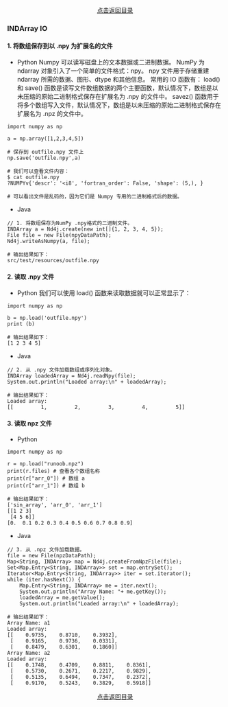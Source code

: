 <div align="center">
  <a href="http://aias.top/AIAS/guides/tutorials/ndarray/index.html">点击返回目录</a>
</div>  


### INDArray IO

#### 1. 将数组保存到以 .npy 为扩展名的文件
- Python
Numpy 可以读写磁盘上的文本数据或二进制数据。
NumPy 为 ndarray 对象引入了一个简单的文件格式：npy。
npy 文件用于存储重建 ndarray 所需的数据、图形、dtype 和其他信息。
常用的 IO 函数有：
load() 和 save() 函数是读写文件数组数据的两个主要函数，默认情况下，数组是以未压缩的原始二进制格式保存在扩展名为 .npy 的文件中。
savez() 函数用于将多个数组写入文件，默认情况下，数组是以未压缩的原始二进制格式保存在扩展名为 .npz 的文件中。

```text
import numpy as np 
 
a = np.array([1,2,3,4,5]) 
 
# 保存到 outfile.npy 文件上
np.save('outfile.npy',a) 

# 我们可以查看文件内容：
$ cat outfile.npy 
?NUMPYv{'descr': '<i8', 'fortran_order': False, 'shape': (5,), }  

# 可以看出文件是乱码的，因为它们是 Numpy 专用的二进制格式后的数据。
```

- Java
```text
// 1. 将数组保存为NumPy .npy格式的二进制文件。
INDArray a = Nd4j.create(new int[]{1, 2, 3, 4, 5});
File file = new File(npyDataPath);
Nd4j.writeAsNumpy(a, file);

# 输出结果如下：
src/test/resources/outfile.npy
```

#### 2. 读取 .npy 文件
- Python
我们可以使用 load() 函数来读取数据就可以正常显示了：
```text
import numpy as np 
 
b = np.load('outfile.npy')  
print (b)

# 输出结果如下：
[1 2 3 4 5]
```

- Java
```text
// 2. 从 .npy 文件加载数组或序列化对象。
INDArray loadedArray = Nd4j.readNpy(file);
System.out.println("Loaded array:\n" + loadedArray);

# 输出结果如下：
Loaded array:
[[         1,         2,         3,         4,         5]]
```


#### 3. 读取 npz 文件
- Python
```text
import numpy as np 

r = np.load("runoob.npz")  
print(r.files) # 查看各个数组名称
print(r["arr_0"]) # 数组 a
print(r["arr_1"]) # 数组 b

# 输出结果如下：
['sin_array', 'arr_0', 'arr_1']
[[1 2 3]
 [4 5 6]]
[0.  0.1 0.2 0.3 0.4 0.5 0.6 0.7 0.8 0.9]
```

- Java
```text
// 3. 从 .npz 文件加载数据。
file = new File(npzDataPath);
Map<String, INDArray> map = Nd4j.createFromNpzFile(file);
Set<Map.Entry<String, INDArray>> set = map.entrySet();
Iterator<Map.Entry<String, INDArray>> iter = set.iterator();
while (iter.hasNext()) {
    Map.Entry<String, INDArray> me = iter.next();
    System.out.println("Array Name: "+ me.getKey());
    loadedArray = me.getValue();
    System.out.println("Loaded array:\n" + loadedArray);
       
# 输出结果如下：
Array Name: a1
Loaded array:
[[    0.9735,    0.8710,    0.3932], 
 [    0.9165,    0.9736,    0.0331], 
 [    0.8479,    0.6301,    0.1860]]
Array Name: a2
Loaded array:
[[    0.1748,    0.4709,    0.8811,    0.8361], 
 [    0.5730,    0.2671,    0.2217,    0.9829], 
 [    0.5135,    0.6494,    0.7347,    0.2372], 
 [    0.9170,    0.5243,    0.3829,    0.5918]]

```



<div align="center">
  <a href="http://aias.top/AIAS/guides/tutorials/ndarray/index.html">点击返回目录</a>
</div>  
